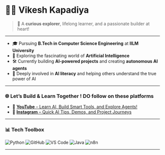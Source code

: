 # 👨‍💻 Vikesh Kapadiya

> 🚀 A **curious explorer**, lifelong learner, and a passionate builder at heart!

---

- 🎓 Pursuing **B.Tech in Computer Science Engineering** at **IILM University**  
- 🤖 Exploring the fascinating world of **Artificial Intelligence**  
- 🛠️ Currently building **AI-powered projects** and creating **autonomous AI agents**  
- 🧠 Deeply involved in **AI literacy** and helping others understand the true power of AI 

---

### 🌐 Let’s Build & Learn Together ! DO follow on these platforms 

- 🎥 [**YouTube** – Learn AI, Build Smart Tools, and Explore Agents!](https://youtube.com/shorts/FG4l33LbcO4?si=APZzc27XjO9pXsn5)  
- 📸 [**Instagram** – Quick AI Tips, Demos, and Project Journeys](https://www.instagram.com/reel/DKlalhbNQpd/?utm_source=ig_web_copy_link&igsh=aDN6YXdlaXRvM2Nm)

---

### 📊 Tech Toolbox

![Python](https://img.shields.io/badge/Python-3670A0?style=for-the-badge&logo=python&logoColor=white)
![GitHub](https://img.shields.io/badge/GitHub-181717?style=for-the-badge&logo=github&logoColor=white)
![VS Code](https://img.shields.io/badge/VS%20Code-007ACC?style=for-the-badge&logo=visual-studio-code&logoColor=white)
![Java](https://img.shields.io/badge/Java-007396?style=for-the-badge&logo=java&logoColor=white)
![n8n](https://img.shields.io/badge/n8n-EF652A?style=for-the-badge&logo=n8n&logoColor=white)

---

